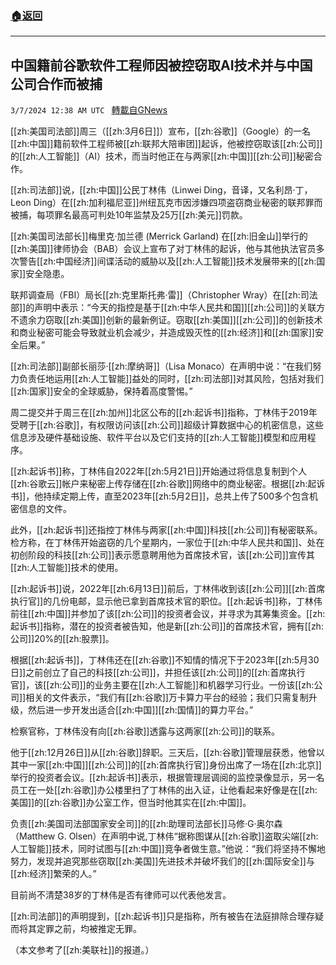 ###  [:house:返回](README.md)
---


## 中国籍前谷歌软件工程师因被控窃取AI技术并与中国公司合作而被捕
`3/7/2024 12:38 AM UTC ` [轉載自GNews](https://gnews.org/articles/2372156)

[[zh:美国司法部]]周三（[[zh:3月6日]]）宣布，[[zh:谷歌]]（Google）的一名[[zh:中国]]籍前软件工程师被[[zh:联邦大陪审团]]起诉，他被控窃取该[[zh:公司]]的[[zh:人工智能]]（AI）技术，而当时他正在与两家[[zh:中国]][[zh:公司]]秘密合作。

[[zh:司法部]]说，[[zh:中国]]公民丁林伟（Linwei Ding，音译，又名利昂·丁，Leon Ding）在[[zh:加利福尼亚]]州纽瓦克市因涉嫌四项盗窃商业秘密的联邦罪而被捕，每项罪名最高可判处10年监禁及25万[[zh:美元]]罚款。

[[zh:美国司法部长]]梅里克·加兰德 (Merrick Garland) 在[[zh:旧金山]]举行的[[zh:美国]]律师协会（BAB）会议上宣布了对丁林伟的起诉，他与其他执法官员多次警告[[zh:中国经济]]间谍活动的威胁以及[[zh:人工智能]]技术发展带来的[[zh:国家]]安全隐患。

联邦调查局（FBI）局长[[zh:克里斯托弗·雷]]（Christopher Wray）在[[zh:司法部]]的声明中表示：“今天的指控是基于[[zh:中华人民共和国]][[zh:公司]]的关联方不遗余力窃取[[zh:美国]]创新的最新例证。窃取[[zh:美国]][[zh:公司]]的创新技术和商业秘密可能会导致就业机会减少，并造成毁灭性的[[zh:经济]]和[[zh:国家]]安全后果。”

[[zh:司法部]]副部长丽莎·[[zh:摩纳哥]]（Lisa Monaco）在声明中说：“在我们努力负责任地运用[[zh:人工智能]]益处的同时，[[zh:司法部]]对其风险，包括对我们[[zh:国家]]安全的全球威胁，保持着高度警惕。”

周二提交并于周三在[[zh:加州]]北区公布的[[zh:起诉书]]指称，丁林伟于2019年受聘于[[zh:谷歌]]，有权限访问该[[zh:公司]]超级计算数据中心的机密信息，这些信息涉及硬件基础设施、软件平台以及它们支持的[[zh:人工智能]]模型和应用程序。

[[zh:起诉书]]称，丁林伟自2022年[[zh:5月21日]]开始通过将信息复制到个人[[zh:谷歌云]]帐户来秘密上传存储在[[zh:谷歌]]网络中的商业秘密。根据[[zh:起诉书]]，他持续定期上传，直至2023年[[zh:5月2日]]，总共上传了500多个包含机密信息的文件。

此外，[[zh:起诉书]]还指控丁林伟与两家[[zh:中国]]科技[[zh:公司]]有秘密联系。检方称，在丁林伟开始盗窃的几个星期内，一家位于[[zh:中华人民共和国]]、处在初创阶段的科技[[zh:公司]]表示愿意聘用他为首席技术官，该[[zh:公司]]宣传其[[zh:人工智能]]技术的使用。

[[zh:起诉书]]说，2022年[[zh:6月13日]]前后，丁林伟收到该[[zh:公司]][[zh:首席执行官]]的几份电邮，显示他已拿到首席技术官的职位。[[zh:起诉书]]称，丁林伟前往[[zh:中国]]并参加了该[[zh:公司]]的投资者会议，并寻求为其筹集资金。[[zh:起诉书]]指称，潜在的投资者被告知，他是新[[zh:公司]]的首席技术官，拥有[[zh:公司]]20%的[[zh:股票]]。

根据[[zh:起诉书]]，丁林伟还在[[zh:谷歌]]不知情的情况下于2023年[[zh:5月30日]]之前创立了自己的科技[[zh:公司]]，并担任该[[zh:公司]]的[[zh:首席执行官]]，该[[zh:公司]]的业务主要在[[zh:人工智能]]和机器学习行业。一份该[[zh:公司]]相关的文件表示，“我们有[[zh:谷歌]]万卡算力平台的经验；我们只需复制升级，然后进一步开发出适合[[zh:中国]][[zh:国情]]的算力平台。”

检察官称，丁林伟没有向[[zh:谷歌]]透露与这两家[[zh:公司]]的联系。

他于[[zh:12月26日]]从[[zh:谷歌]]辞职。三天后，[[zh:谷歌]]管理层获悉，他曾以其中一家[[zh:中国]][[zh:公司]]的[[zh:首席执行官]]身份出席了一场在[[zh:北京]]举行的投资者会议。[[zh:起诉书]]表示，根据管理层调阅的监控录像显示，另一名员工在一处[[zh:谷歌]]办公楼里扫了丁林伟的出入证，让他看起来好像是在[[zh:美国]]的[[zh:谷歌]]办公室工作，但当时他其实在[[zh:中国]]。

负责[[zh:美国司法部国家安全司]]的[[zh:助理司法部长]]马修·G·奥尔森（Matthew G. Olsen）在声明中说,丁林伟“据称图谋从[[zh:谷歌]]盗取尖端[[zh:人工智能]]技术，同时试图与[[zh:中国]]竞争者做生意。”他说：“我们将坚持不懈地努力，发现并追究那些窃取[[zh:美国]]先进技术并破坏我们的[[zh:国际安全]]与[[zh:经济]]繁荣的人。”

目前尚不清楚38岁的丁林伟是否有律师可以代表他发言。

[[zh:司法部]]的声明提到，[[zh:起诉书]]只是指称，所有被告在法庭排除合理存疑而将其定罪之前，均被推定无罪。

（本文参考了[[zh:美联社]]的报道。）
